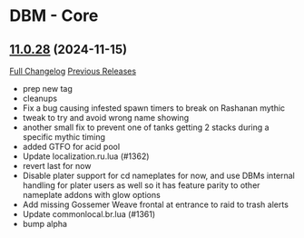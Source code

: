 # DBM - Core

## [11.0.28](https://github.com/DeadlyBossMods/DeadlyBossMods/tree/11.0.28) (2024-11-15)
[Full Changelog](https://github.com/DeadlyBossMods/DeadlyBossMods/compare/11.0.27...11.0.28) [Previous Releases](https://github.com/DeadlyBossMods/DeadlyBossMods/releases)

- prep new tag  
- cleanups  
- Fix a bug causing infested spawn timers to break on Rashanan mythic  
- tweak to try and avoid wrong name showing  
- another small fix to prevent one of tanks getting 2 stacks during a specific mythic timing  
- added GTFO for acid pool  
- Update localization.ru.lua (#1362)  
- revert last for now  
- Disable plater support for cd nameplates for now, and use DBMs internal handling for plater users as well so it has feature parity to other nameplate addons with glow options  
- Add missing Gossemer Weave frontal at entrance to raid to trash alerts  
- Update commonlocal.br.lua (#1361)  
- bump alpha  
